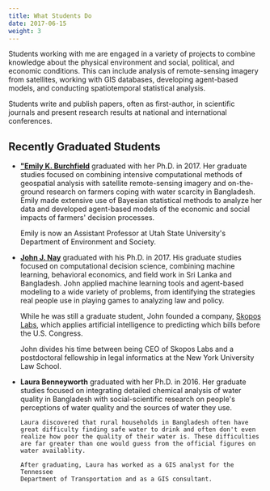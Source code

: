 ```yaml
---
title: What Students Do
date: 2017-06-15
weight: 3
---
```

Students working with me are engaged in a variety of projects to combine knowledge
about the physical environment and social, political, and economic conditions.
This can include analysis of remote-sensing imagery from satellites, working with
GIS databases, developing agent-based models, and conducting spatiotemporal
statistical analysis.

Students write and publish papers, often as first-author, in scientific journals
and present research results at national and international conferences.

## Recently Graduated Students

- __<a href="https://ekburchfield.wordpress.com/" target="_blank">"Emily K. Burchfield</a>__ graduated with her Ph.D. in 2017.
  Her graduate studies focused on combining intensive computational methods of
  geospatial analysis with satellite remote-sensing imagery and on-the-ground
  research on farmers coping with water scarcity in Bangladesh. Emily made
  extensive use of Bayesian statistical methods to analyze her data and developed
  agent-based models of the economic and social impacts of farmers' decision processes.

    Emily is now an Assistant Professor at Utah State University's Department
of Environment and Society.

- __<a href="http://johnjnay.com" target="_blank">John J. Nay</a>__ graduated with his Ph.D. in 2017.
  His graduate studies focused on computational decision science, combining
  machine learning, behavioral economics, and field work in Sri Lanka and
  Bangladesh. John applied machine learning tools and agent-based modeling
  to a wide variety of problems, from identifying the strategies real people
  use in playing  games to analyzing law and policy.

    While he was still a graduate student, John founded a company,
    <a href="https://www.skoposlabs.com" target="_blank">Skopos Labs</a>, which applies artificial
    intelligence to predicting which bills before the U.S. Congress.

    John divides his time between being CEO of Skopos Labs and
    a postdoctoral fellowship in legal informatics at the
    New York University Law School.

- __Laura Benneyworth__ graduated with her Ph.D. in 2016.
  Her graduate studies focused on integrating detailed chemical analysis
  of water quality in Bangladesh with social-scientific research on people's
  perceptions of water quality and the sources of water they use.

      Laura discovered that rural households in Bangladesh often have
      great difficulty finding safe water to drink and often don't even
      realize how poor the quality of their water is. These difficulties
      are far greater than one would guess from the official figures on
      water availablity.

      After graduating, Laura has worked as a GIS analyst for the Tennessee
      Department of Transportation and as a GIS consultant.
